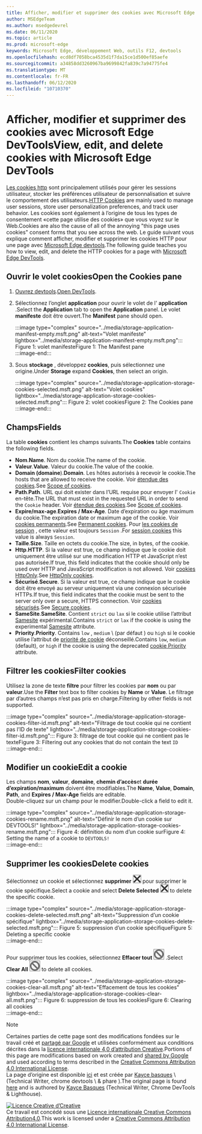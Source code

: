 ```yaml
---
title: Afficher, modifier et supprimer des cookies avec Microsoft Edge DevTools
author: MSEdgeTeam
ms.author: msedgedevrel
ms.date: 06/11/2020
ms.topic: article
ms.prod: microsoft-edge
keywords: Microsoft Edge, développement Web, outils F12, devtools
ms.openlocfilehash: ecd8df7058bca4535d1f7da15ce1d500ef85aefe
ms.sourcegitcommit: a34858dd3260967ba9699842fa839c7a94775fe4
ms.translationtype: MT
ms.contentlocale: fr-FR
ms.lasthandoff: 06/12/2020
ms.locfileid: "10710370"
---
```

<!-- Copyright Kayce Basques 

   Licensed under the Apache License, Version 2.0 (the "License");
   you may not use this file except in compliance with the License.
   You may obtain a copy of the License at

       https://www.apache.org/licenses/LICENSE-2.0

   Unless required by applicable law or agreed to in writing, software
   distributed under the License is distributed on an "AS IS" BASIS,
   WITHOUT WARRANTIES OR CONDITIONS OF ANY KIND, either express or implied.
   See the License for the specific language governing permissions and
   limitations under the License.  -->

# <span data-ttu-id="440a8-103">Afficher, modifier et supprimer des cookies avec Microsoft Edge DevTools</span><span class="sxs-lookup"><span data-stu-id="440a8-103">View, edit, and delete cookies with Microsoft Edge DevTools</span></span>  

<span data-ttu-id="440a8-104">[Les cookies http][MDNHTTPCookies] sont principalement utilisés pour gérer les sessions utilisateur, stocker les préférences utilisateur de personnalisation et suivre le comportement des utilisateurs.</span><span class="sxs-lookup"><span data-stu-id="440a8-104">[HTTP Cookies][MDNHTTPCookies] are mainly used to manage user sessions, store user personalization preferences, and track user behavior.</span></span>  <span data-ttu-id="440a8-105">Les cookies sont également à l’origine de tous les types de consentement «cette page utilise des cookies» que vous voyez sur le Web.</span><span class="sxs-lookup"><span data-stu-id="440a8-105">Cookies are also the cause of all of the annoying "this page uses cookies" consent forms that you see across the web.</span></span>  <span data-ttu-id="440a8-106">Le guide suivant vous explique comment afficher, modifier et supprimer les cookies HTTP pour une page avec [Microsoft Edge devtools][MicrosoftEdgeDevTools].</span><span class="sxs-lookup"><span data-stu-id="440a8-106">The following guide teaches you how to view, edit, and delete the HTTP cookies for a page with [Microsoft Edge DevTools][MicrosoftEdgeDevTools].</span></span>  

## <span data-ttu-id="440a8-107">Ouvrir le volet cookies</span><span class="sxs-lookup"><span data-stu-id="440a8-107">Open the Cookies pane</span></span>  

1.  <span data-ttu-id="440a8-108">[Ouvrez devtools][DevToolsOpen].</span><span class="sxs-lookup"><span data-stu-id="440a8-108">[Open DevTools][DevToolsOpen].</span></span>  
1.  <span data-ttu-id="440a8-109">Sélectionnez l’onglet **application** pour ouvrir le volet de l' **application** .</span><span class="sxs-lookup"><span data-stu-id="440a8-109">Select the **Application** tab to open the **Application** panel.</span></span>  <span data-ttu-id="440a8-110">Le volet **manifeste** doit être ouvert.</span><span class="sxs-lookup"><span data-stu-id="440a8-110">The **Manifest** pane should open.</span></span>  
    
    :::image type="complex" source="../media/storage-application-manifest-empty.msft.png" alt-text="Volet manifeste" lightbox="../media/storage-application-manifest-empty.msft.png":::
       <span data-ttu-id="440a8-112">Figure 1: volet manifeste</span><span class="sxs-lookup"><span data-stu-id="440a8-112">Figure 1:  The Manifest pane</span></span>  
    :::image-end:::  

1.  <span data-ttu-id="440a8-113">Sous **stockage** , développez **cookies**, puis sélectionnez une origine.</span><span class="sxs-lookup"><span data-stu-id="440a8-113">Under **Storage** expand **Cookies**, then select an origin.</span></span>  
    
    :::image type="complex" source="../media/storage-application-storage-cookies-selected.msft.png" alt-text="Volet cookies" lightbox="../media/storage-application-storage-cookies-selected.msft.png":::
       <span data-ttu-id="440a8-115">Figure 2: volet cookies</span><span class="sxs-lookup"><span data-stu-id="440a8-115">Figure 2:  The Cookies pane</span></span>  
    :::image-end:::  

## <span data-ttu-id="440a8-116">Champs</span><span class="sxs-lookup"><span data-stu-id="440a8-116">Fields</span></span>  

<span data-ttu-id="440a8-117">La table **cookies** contient les champs suivants.</span><span class="sxs-lookup"><span data-stu-id="440a8-117">The **Cookies** table contains the following fields.</span></span>  

*   <span data-ttu-id="440a8-118">**Nom**.</span><span class="sxs-lookup"><span data-stu-id="440a8-118">**Name**.</span></span>  <span data-ttu-id="440a8-119">Nom du cookie.</span><span class="sxs-lookup"><span data-stu-id="440a8-119">The name of the cookie.</span></span>  
*   <span data-ttu-id="440a8-120">**Valeur**.</span><span class="sxs-lookup"><span data-stu-id="440a8-120">**Value**.</span></span>  <span data-ttu-id="440a8-121">Valeur du cookie.</span><span class="sxs-lookup"><span data-stu-id="440a8-121">The value of the cookie.</span></span>  
*   <span data-ttu-id="440a8-122">**Domain (domaine**).</span><span class="sxs-lookup"><span data-stu-id="440a8-122">**Domain**.</span></span>  <span data-ttu-id="440a8-123">Les hôtes autorisés à recevoir le cookie.</span><span class="sxs-lookup"><span data-stu-id="440a8-123">The hosts that are allowed to receive the cookie.</span></span>  <span data-ttu-id="440a8-124">Voir [étendue des cookies][MDNHTTPCookiesScope].</span><span class="sxs-lookup"><span data-stu-id="440a8-124">See [Scope of cookies][MDNHTTPCookiesScope].</span></span>  
*   <span data-ttu-id="440a8-125">**Path**.</span><span class="sxs-lookup"><span data-stu-id="440a8-125">**Path**.</span></span>  <span data-ttu-id="440a8-126">URL qui doit exister dans l’URL requise pour envoyer l' `Cookie` en-tête.</span><span class="sxs-lookup"><span data-stu-id="440a8-126">The URL that must exist in the requested URL in order to send the `Cookie` header.</span></span>  <span data-ttu-id="440a8-127">Voir [étendue des cookies][MDNHTTPCookiesScope].</span><span class="sxs-lookup"><span data-stu-id="440a8-127">See [Scope of cookies][MDNHTTPCookiesScope].</span></span>  
*   <span data-ttu-id="440a8-128">**Expire/max-age**.</span><span class="sxs-lookup"><span data-stu-id="440a8-128">**Expires / Max-Age**.</span></span>  <span data-ttu-id="440a8-129">Date d’expiration ou âge maximum du cookie.</span><span class="sxs-lookup"><span data-stu-id="440a8-129">The expiration date or maximum age of the cookie.</span></span>  <span data-ttu-id="440a8-130">Voir [cookies permanents][MDNHTTPCookiesPermanent].</span><span class="sxs-lookup"><span data-stu-id="440a8-130">See [Permanent cookies][MDNHTTPCookiesPermanent].</span></span>  <span data-ttu-id="440a8-131">Pour [les cookies de session][MDNHTTPCookiesSession] , cette valeur est toujours `Session` .</span><span class="sxs-lookup"><span data-stu-id="440a8-131">For [session cookies][MDNHTTPCookiesSession] this value is always `Session`.</span></span>  
*   <span data-ttu-id="440a8-132">**Taille**.</span><span class="sxs-lookup"><span data-stu-id="440a8-132">**Size**.</span></span>  <span data-ttu-id="440a8-133">Taille en octets du cookie.</span><span class="sxs-lookup"><span data-stu-id="440a8-133">The size, in bytes, of the cookie.</span></span>  
*   <span data-ttu-id="440a8-134">**Http**.</span><span class="sxs-lookup"><span data-stu-id="440a8-134">**HTTP**.</span></span>  <span data-ttu-id="440a8-135">Si la valeur est true, ce champ indique que le cookie doit uniquement être utilisé sur une modification HTTP et JavaScript n’est pas autorisée.</span><span class="sxs-lookup"><span data-stu-id="440a8-135">If true, this field indicates that the cookie should only be used over HTTP and JavaScript modification is not allowed.</span></span>  <span data-ttu-id="440a8-136">Voir [cookies HttpOnly][MDNHTTPCookiesSecure].</span><span class="sxs-lookup"><span data-stu-id="440a8-136">See [HttpOnly cookies][MDNHTTPCookiesSecure].</span></span>  
*   <span data-ttu-id="440a8-137">**Sécurisé**.</span><span class="sxs-lookup"><span data-stu-id="440a8-137">**Secure**.</span></span>  <span data-ttu-id="440a8-138">Si la valeur est true, ce champ indique que le cookie doit être envoyé au serveur uniquement via une connexion sécurisée HTTPs.</span><span class="sxs-lookup"><span data-stu-id="440a8-138">If true, this field indicates that the cookie must be sent to the server only over a secure, HTTPS connection.</span></span>  <span data-ttu-id="440a8-139">Voir [cookies sécurisés][MDNHTTPCookiesSecure].</span><span class="sxs-lookup"><span data-stu-id="440a8-139">See [Secure cookies][MDNHTTPCookiesSecure].</span></span>  
*   <span data-ttu-id="440a8-140">**SameSite**.</span><span class="sxs-lookup"><span data-stu-id="440a8-140">**SameSite**.</span></span>  <span data-ttu-id="440a8-141">Contient `strict` ou `lax` si le cookie utilise l’attribut [Samesite][MDNHTTPCookiesSamesite] expérimental.</span><span class="sxs-lookup"><span data-stu-id="440a8-141">Contains `strict` or `lax` if the cookie is using the experimental [Samesite][MDNHTTPCookiesSamesite] attribute.</span></span>  
*   <span data-ttu-id="440a8-142">**Priority**.</span><span class="sxs-lookup"><span data-stu-id="440a8-142">**Priority**.</span></span>  <span data-ttu-id="440a8-143">Contains `low` , `medium` \ (par défaut \) ou `high` si le cookie utilise l’attribut de [priorité de cookie][ChromiumIssue232693] déconseillé.</span><span class="sxs-lookup"><span data-stu-id="440a8-143">Contains `low`, `medium` \(default\), or `high` if the cookie is using the deprecated [cookie Priority][ChromiumIssue232693] attribute.</span></span>

## <span data-ttu-id="440a8-144">Filtrer les cookies</span><span class="sxs-lookup"><span data-stu-id="440a8-144">Filter cookies</span></span>  

<span data-ttu-id="440a8-145">Utilisez la zone de texte **filtre** pour filtrer les cookies par **nom** ou par **valeur**.</span><span class="sxs-lookup"><span data-stu-id="440a8-145">Use the **Filter** text box to filter cookies by **Name** or **Value**.</span></span>  <span data-ttu-id="440a8-146">Le filtrage par d’autres champs n’est pas pris en charge.</span><span class="sxs-lookup"><span data-stu-id="440a8-146">Filtering by other fields is not supported.</span></span>  

:::image type="complex" source="../media/storage-application-storage-cookies-filter-id.msft.png" alt-text="Filtrage de tout cookie qui ne contient pas l’ID de texte" lightbox="../media/storage-application-storage-cookies-filter-id.msft.png":::
   <span data-ttu-id="440a8-148">Figure 3: filtrage de tout cookie qui ne contient pas le texte</span><span class="sxs-lookup"><span data-stu-id="440a8-148">Figure 3:  Filtering out any cookies that do not contain the text</span></span> `ID`  
:::image-end:::  

## <span data-ttu-id="440a8-149">Modifier un cookie</span><span class="sxs-lookup"><span data-stu-id="440a8-149">Edit a cookie</span></span>  

<span data-ttu-id="440a8-150">Les champs **nom**, **valeur**, **domaine**, **chemin d’accès**et **durée d’expiration/maximum** doivent être modifiables.</span><span class="sxs-lookup"><span data-stu-id="440a8-150">The **Name**, **Value**, **Domain**, **Path**, and **Expires / Max-Age** fields are editable.</span></span>  
<span data-ttu-id="440a8-151">Double-cliquez sur un champ pour le modifier.</span><span class="sxs-lookup"><span data-stu-id="440a8-151">Double-click a field to edit it.</span></span>  

:::image type="complex" source="../media/storage-application-storage-cookies-rename.msft.png" alt-text="Définir le nom d’un cookie sur DEVTOOLS!" lightbox="../media/storage-application-storage-cookies-rename.msft.png":::
   <span data-ttu-id="440a8-153">Figure 4: définition du nom d’un cookie sur</span><span class="sxs-lookup"><span data-stu-id="440a8-153">Figure 4:  Setting the name of a cookie to</span></span> `DEVTOOLS!`  
:::image-end:::  

## <span data-ttu-id="440a8-154">Supprimer les cookies</span><span class="sxs-lookup"><span data-stu-id="440a8-154">Delete cookies</span></span>  

<span data-ttu-id="440a8-155">Sélectionnez un cookie et sélectionnez **supprimer** ![ la suppression sélectionnée ][ImageDeleteIcon] pour supprimer le cookie spécifique.</span><span class="sxs-lookup"><span data-stu-id="440a8-155">Select a cookie and select **Delete Selected** ![Delete Selected][ImageDeleteIcon]  to delete the specific cookie.</span></span>  

:::image type="complex" source="../media/storage-application-storage-cookies-delete-selected.msft.png" alt-text="Suppression d’un cookie spécifique" lightbox="../media/storage-application-storage-cookies-delete-selected.msft.png":::
   <span data-ttu-id="440a8-157">Figure 5: suppression d’un cookie spécifique</span><span class="sxs-lookup"><span data-stu-id="440a8-157">Figure 5:  Deleting a specific cookie</span></span>  
:::image-end:::  

<span data-ttu-id="440a8-158">Pour supprimer tous les cookies, sélectionnez **Effacer tout** ![ Effacer tout ][ImageClearIcon] .</span><span class="sxs-lookup"><span data-stu-id="440a8-158">Select **Clear All** ![Clear All][ImageClearIcon]  to delete all cookies.</span></span>  

:::image type="complex" source="../media/storage-application-storage-cookies-clear-all.msft.png" alt-text="Effacement de tous les cookies" lightbox="../media/storage-application-storage-cookies-clear-all.msft.png":::
   <span data-ttu-id="440a8-160">Figure 6: suppression de tous les cookies</span><span class="sxs-lookup"><span data-stu-id="440a8-160">Figure 6:  Clearing all cookies</span></span>  
:::image-end:::  

<!-- image links -->  

[ImageClearIcon]: ../media/clear-icon.msft.png  
[ImageDeleteIcon]: ../media/delete-icon.msft.png  

<!-- links -->  

[MicrosoftEdgeDevTools]: /microsoft-edge/devtools-guide-chromium "Outils de développement Microsoft Edge (chrome)"  
[DevToolsOpen]: /microsoft-edge/devtools-guide-chromium/open "Ouvrir Microsoft Edge DevTools"  

[ChromiumIssue232693]: https://bugs.chromium.org/p/chromium/issues/detail?id=232693 "Problème de chrome 232693: application de champ de priorité pour les cookies | Bugs du chrome"  

[MDNHTTPCookies]: https://developer.mozilla.org/docs/Web/HTTP/Cookies "Cookies HTTP | MDN"  
[MDNHTTPCookiesPermanent]: https://developer.mozilla.org/docs/Web/HTTP/Cookies#Permanent_cookies "Cookies HTTP-cookies permanents | MDN"  
[MDNHTTPCookiesSamesite]: https://developer.mozilla.org/docs/Web/HTTP/Cookies#SameSite_cookies "Cookies HTTP-cookies SameSite | MDN"  
[MDNHTTPCookiesScope]: https://developer.mozilla.org/docs/Web/HTTP/Cookies#Scope_of_cookies "Cookies HTTP-étendue des cookies | MDN"  
[MDNHTTPCookiesSecure]: https://developer.mozilla.org/docs/Web/HTTP/Cookies#Secure_and_HttpOnly_cookies "Cookies HTTP-cookies sécurisés et HttpOnly | MDN"  
[MDNHTTPCookiesSession]: https://developer.mozilla.org/docs/Web/HTTP/Cookies#Session_cookies "Cookies HTTP-cookies de session | MDN"  

> [!NOTE]
> <span data-ttu-id="440a8-170">Certaines parties de cette page sont des modifications fondées sur le travail créé et [partagé par Google][GoogleSitePolicies] et utilisées conformément aux conditions décrites dans la [licence internationale 4,0 d’attribution Creative][CCA4IL].</span><span class="sxs-lookup"><span data-stu-id="440a8-170">Portions of this page are modifications based on work created and [shared by Google][GoogleSitePolicies] and used according to terms described in the [Creative Commons Attribution 4.0 International License][CCA4IL].</span></span>  
> <span data-ttu-id="440a8-171">La page d’origine est disponible [ici](https://developers.google.com/web/tools/chrome-devtools/storage/cookies) et est créée par [Kayce basques][KayceBasques] \ (Technical Writer, chrome devtools \ & phare \).</span><span class="sxs-lookup"><span data-stu-id="440a8-171">The original page is found [here](https://developers.google.com/web/tools/chrome-devtools/storage/cookies) and is authored by [Kayce Basques][KayceBasques] \(Technical Writer, Chrome DevTools \& Lighthouse\).</span></span>  

[![Licence Creative d’Creative][CCby4Image]][CCA4IL]  
<span data-ttu-id="440a8-173">Ce travail est concédé sous une [Licence internationale Creative Commons Attribution4.0][CCA4IL].</span><span class="sxs-lookup"><span data-stu-id="440a8-173">This work is licensed under a [Creative Commons Attribution 4.0 International License][CCA4IL].</span></span>  

[CCA4IL]: https://creativecommons.org/licenses/by/4.0  
[CCby4Image]: https://i.creativecommons.org/l/by/4.0/88x31.png  
[GoogleSitePolicies]: https://developers.google.com/terms/site-policies  
[KayceBasques]: https://developers.google.com/web/resources/contributors/kaycebasques  
